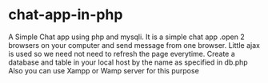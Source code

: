 # chat-app-in-php
A Simple Chat app using php and mysqli.
It is a simple chat app .open 2 browsers on your computer and send message from one browser. Little ajax is used so we need not need to refresh the page everytime.
Create a database and table in your local host by the name as specified in db.php
Also you can use Xampp or Wamp server for this purpose
